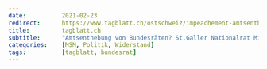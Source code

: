 ```yaml
---
date:          2021-02-23
redirect:      https://www.tagblatt.ch/ostschweiz/impeachement-amtsenthebung-von-bundesraeten-stgaller-nationalrat-mike-egger-plant-vorstoss-ld.2105666
title:         tagblatt.ch
subtitle:      "Amtsenthebung von Bundesräten? St.Galler Nationalrat Mike Egger plant Vorstoss"
categories:    [MSM, Politik, Widerstand]
tags:          [tagblatt, bundesrat]
---
```

